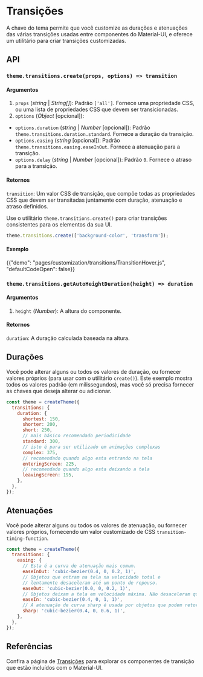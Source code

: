 # Transições

<p class="description">A chave do tema permite que você customize as durações e atenuações das várias transições usadas entre componentes do Material-UI, e oferece um utilitário para criar transições customizadas.</p>

## API

### `theme.transitions.create(props, options) => transition`

#### Argumentos

1. `props` (_string_ | _String[]_): Padrão `['all']`. Fornece uma propriedade CSS, ou uma lista de propriedades CSS que devem ser transicionadas.
2. `options` (_Object_ [opcional]):

- `options.duration` (_string_ | _Number_ [opcional]): Padrão `theme.transitions.duration.standard`. Fornece a duração da transição.
- `options.easing` (_string_ [opcional]): Padrão `theme.transitions.easing.easeInOut`. Fornece a atenuação para a transição.
- `options.delay` (_string_ | _Number_ [opcional]): Padrão `0`. Fornece o atraso para a transição.

#### Retornos

`transition`: Um valor CSS de transição, que compõe todas as propriedades CSS que devem ser transitadas juntamente com duração, atenuação e atraso definidos.

Use o utilitário <code>theme.transitions.create()</code> para criar transições consistentes para os elementos da sua UI.</p>

```js
theme.transitions.create(['background-color', 'transform']);
```

#### Exemplo

{{"demo": "pages/customization/transitions/TransitionHover.js", "defaultCodeOpen": false}}

### `theme.transitions.getAutoHeightDuration(height) => duration`

#### Argumentos

1. `height` (_Number_): A altura do componente.

#### Retornos

`duration`: A duração calculada baseada na altura.

## Durações

Você pode alterar alguns ou todos os valores de duração, ou fornecer valores próprios (para usar com o utilitário `create()`). Este exemplo mostra todos os valores padrão (em milissegundos), mas você só precisa fornecer as chaves que deseja alterar ou adicionar.

```js
const theme = createTheme({
  transitions: {
    duration: {
      shortest: 150,
      shorter: 200,
      short: 250,
      // mais básico recomendado periodicidade
      standard: 300,
      // isto é para ser utilizado em animações complexas
      complex: 375,
      // recomendado quando algo esta entrando na tela
      enteringScreen: 225,
      // recomendado quando algo esta deixando a tela
      leavingScreen: 195,
    },
  },
});
```

## Atenuações

Você pode alterar alguns ou todos os valores de atenuação, ou fornecer valores próprios, fornecendo um valor customizado de CSS <code>transition-timing-function</code>.

```js
const theme = createTheme({
  transitions: {
    easing: {
      // Esta é a curva de atenuação mais comum.
      easeInOut: 'cubic-bezier(0.4, 0, 0.2, 1)',
      // Objetos que entram na tela na velocidade total e
      // lentamente desaceleram até um ponto de repouso.
      easeOut: 'cubic-bezier(0.0, 0, 0.2, 1)',
      // Objetos deixam a tela em velocidade máxima. Não desaceleram quando estão fora da tela.
      easeIn: 'cubic-bezier(0.4, 0, 1, 1)',
      // A atenuação de curva sharp é usada por objetos que podem retornar a tela a qualquer momento.
      sharp: 'cubic-bezier(0.4, 0, 0.6, 1)',
    },
  },
});
```

## Referências

Confira a página de [Transições](/components/transitions/) para explorar os componentes de transição que estão incluídos com o Material-UI.
